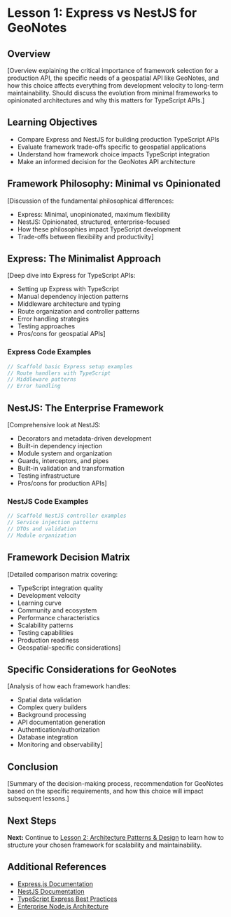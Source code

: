 # Lesson 1: Express vs NestJS for GeoNotes

## Overview

[Overview explaining the critical importance of framework selection for a production API, the specific needs of a geospatial API like GeoNotes, and how this choice affects everything from development velocity to long-term maintainability. Should discuss the evolution from minimal frameworks to opinionated architectures and why this matters for TypeScript APIs.]

## Learning Objectives
- Compare Express and NestJS for building production TypeScript APIs
- Evaluate framework trade-offs specific to geospatial applications
- Understand how framework choice impacts TypeScript integration
- Make an informed decision for the GeoNotes API architecture

## Framework Philosophy: Minimal vs Opinionated

[Discussion of the fundamental philosophical differences:
- Express: Minimal, unopinionated, maximum flexibility
- NestJS: Opinionated, structured, enterprise-focused
- How these philosophies impact TypeScript development
- Trade-offs between flexibility and productivity]

## Express: The Minimalist Approach

[Deep dive into Express for TypeScript APIs:
- Setting up Express with TypeScript
- Manual dependency injection patterns
- Middleware architecture and typing
- Route organization and controller patterns
- Error handling strategies
- Testing approaches
- Pros/cons for geospatial APIs]

### Express Code Examples
```typescript
// Scaffold basic Express setup examples
// Route handlers with TypeScript
// Middleware patterns
// Error handling
```

## NestJS: The Enterprise Framework

[Comprehensive look at NestJS:
- Decorators and metadata-driven development
- Built-in dependency injection
- Module system and organization
- Guards, interceptors, and pipes
- Built-in validation and transformation
- Testing infrastructure
- Pros/cons for production APIs]

### NestJS Code Examples
```typescript
// Scaffold NestJS controller examples
// Service injection patterns
// DTOs and validation
// Module organization
```

## Framework Decision Matrix

[Detailed comparison matrix covering:
- TypeScript integration quality
- Development velocity
- Learning curve
- Community and ecosystem
- Performance characteristics
- Scalability patterns
- Testing capabilities
- Production readiness
- Geospatial-specific considerations]

## Specific Considerations for GeoNotes

[Analysis of how each framework handles:
- Spatial data validation
- Complex query builders
- Background processing
- API documentation generation
- Authentication/authorization
- Database integration
- Monitoring and observability]

## Conclusion

[Summary of the decision-making process, recommendation for GeoNotes based on the specific requirements, and how this choice will impact subsequent lessons.]

## Next Steps

**Next:** Continue to [Lesson 2: Architecture Patterns & Design](C2L2-architecture-patterns-design.md) to learn how to structure your chosen framework for scalability and maintainability.

## Additional References

- [Express.js Documentation](https://expressjs.com/)
- [NestJS Documentation](https://docs.nestjs.com/)
- [TypeScript Express Best Practices](https://example.com)
- [Enterprise Node.js Architecture](https://example.com)